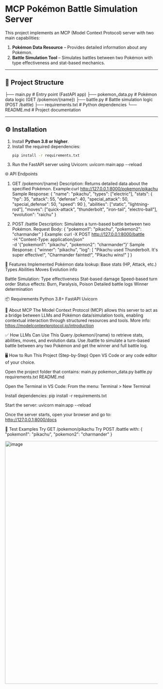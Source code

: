 # MCP Pokémon Battle Simulation Server

This project implements an MCP (Model Context Protocol) server with two main capabilities:

1. **Pokémon Data Resource** – Provides detailed information about any Pokémon.
2. **Battle Simulation Tool** – Simulates battles between two Pokémon with type effectiveness and stat-based mechanics.

---

## 📁 Project Structure

├── main.py # Entry point (FastAPI app)
├── pokemon_data.py # Pokémon data logic (GET /pokemon/{name})
├── battle.py # Battle simulation logic (POST /battle)
├── requirements.txt # Python dependencies
└── README.md # Project documentation

---

## ⚙️ Installation
1. Install **Python 3.8 or higher**.
2. Install the required dependencies:
   ```bash
   pip install -r requirements.txt
3. Run the FastAPI server using Uvicorn:
    uvicorn main:app --reload


🌐 API Endpoints
1. GET /pokemon/{name}
Description: Returns detailed data about the specified Pokémon.
Example:curl http://127.0.0.1:8000/pokemon/pikachu
Sample Response:
{
  "name": "pikachu",
  "types": ["electric"],
  "stats": {
    "hp": 35,
    "attack": 55,
    "defense": 40,
    "special_attack": 50,
    "special_defense": 50,
    "speed": 90
  },
  "abilities": ["static", "lightning-rod"],
  "moves": ["quick-attack", "thunderbolt", "iron-tail", "electro-ball"],
  "evolution": "raichu"
}


2. POST /battle
Description: Simulates a turn-based battle between two Pokémon.
Request Body:
{
  "pokemon1": "pikachu",
  "pokemon2": "charmander"
}
Example:
curl -X POST http://127.0.0.1:8000/battle \
-H "Content-Type: application/json" \
-d '{"pokemon1": "pikachu", "pokemon2": "charmander"}'
Sample Response:
{
  "winner": "pikachu",
  "log": [
    "Pikachu used Thunderbolt. It's super effective!",
    "Charmander fainted!",
    "Pikachu wins!"
  ]
}


🔧 Features Implemented
Pokémon data lookup:
  Base stats (HP, Attack, etc.)
  Types
  Abilities
  Moves
  Evolution info

Battle Simulation:
  Type effectiveness
  Stat-based damage
  Speed-based turn order
  Status effects: Burn, Paralysis, Poison
  Detailed battle logs
  Winner determination


📦 Requirements
Python 3.8+
FastAPI
Uvicorn


📘 About MCP
  The Model Context Protocol (MCP) allows this server to act as a bridge between LLMs and Pokémon data/simulation tools, enabling contextual interaction through structured resources and tools.
  More info: https://modelcontextprotocol.io/introduction

✅ How LLMs Can Use This
  Query /pokemon/{name} to retrieve stats, abilities, moves, and evolution data.
  Use /battle to simulate a turn-based battle between any two Pokémon and get the winner and full battle log.

🖥️ How to Run This Project (Step-by-Step)
  Open VS Code or any code editor of your choice.

  Open the project folder that contains:
    main.py
    pokemon_data.py
    battle.py
    requirements.txt
    README.md

  Open the Terminal in VS Code:
    From the menu: Terminal > New Terminal

  Install dependencies:
    pip install -r requirements.txt

  Start the server:
    uvicorn main:app --reload
  
  Once the server starts, open your browser and go to:
    http://127.0.0.1:8000/docs
  
  🧪 Test Examples
    Try GET /pokemon/pikachu
    Try POST /battle with:
       {
          "pokemon1": "pikachu",
          "pokemon2": "charmander"
       }

<img width="1500" height="800" alt="image" src="https://github.com/user-attachments/assets/04576d58-c921-48b4-a49b-4e0ca0b7b641" />



